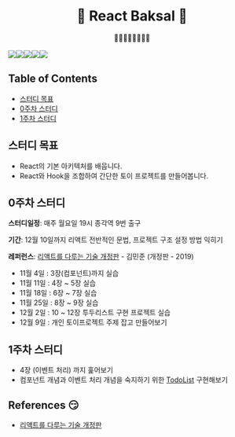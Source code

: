 <h1 align="center">👊 React Baksal 👊</h1>
<div align="center">
  👊👊👊👊👊👊👊👊
</div>
<br/>
<div align="center" style="display:flex;">
  <img src="https://img.shields.io/static/v1?label=React&message=Baksal&color=critical" />
  <img src="https://img.shields.io/github/languages/top/ReactBaksal/React" />
  <img src="https://img.shields.io/github/commit-activity/w/ReactBaksal/React"/>
  <img src="https://img.shields.io/github/last-commit/ReactBaksal/React"/>
  <img src="https://img.shields.io/github/license/ReactBaksal/React" />
</div>

## Table of Contents

- [스터디 목표](#스터디-목표)
- [0주차 스터디](#0주차-스터디)
- [1주차 스터디](#1주차-스터디)

## 스터디 목표

- React의 기본 아키텍처를 배웁니다.
- React와 Hook을 조합하여 간단한 토이 프로젝트를 만들어봅니다.

## 0주차 스터디

**스터디일정**: 매주 월요일 19시 종각역 9번 출구

**기간**: 12월 10일까지 리액트 전반적인 문법, 프로젝트 구조 설정 방법 익히기

**레퍼런스**: [리액트를 다루는 기술 개정판](https://book.naver.com/bookdb/book_detail.nhn?bid=15372757) - 김민준 (개정판 - 2019)

- 11월 4일 : 3장(컴포넌트)까지 실습
- 11월 11일 : 4장 ~ 5장 실습
- 11월 18일 : 6장 ~ 7장 실습
- 11월 25일 : 8장 ~ 9장 실습
- 12월 2일 : 10 ~ 12장 투두리스트 구현 프로젝트 실습
- 12월 9일 : 개인 토이프로젝트 주제 잡고 만들어보기

## 1주차 스터디

- 4장 (이벤트 처리) 까지 훑어보기
- 컴포넌트 개념과 이벤트 처리 개념을 숙지하기 위한 [TodoList](https://github.com/ReactBakSal/todo-list-example) 구현해보기

## References :smirk:

- [리액트를 다루는 기술 개정판](https://book.naver.com/bookdb/book_detail.nhn?bid=15372757)
